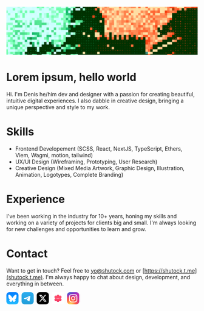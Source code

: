 ![cover](./images/cover.png)

# Lorem ipsum, hello world

Hi. I'm Denis he/him dev and designer with a passion for creating beautiful, intuitive digital experiences. I also dabble in creative design, bringing a unique perspective and style to my work.

# Skills

- Frontend Developement (SCSS, React, NextJS, TypeScript, Ethers, Viem, Wagmi, motion, tailwind)
- UX/UI Design (Wireframing, Prototyping, User Research)
- Creative Design (Mixed Media Artwork, Graphic Design, Illustration, Animation, Logotypes, Complete Branding)

# Experience

I've been working in the industry for 10+ years, honing my skills and working on a variety of projects for clients big and small. I'm always looking for new challenges and opportunities to learn and grow.

# Contact

Want to get in touch? Feel free to [yo@shutock.com](mailto:yo@shutock.com) or [https://shutock.t.me](shutock.t.me). I'm always happy to chat about design, development, and everything in between.

<div style="display: flex; gap: 8px">
  <a href="https://bsky.app/profile/shutock.com">
    <img width=32 src="./images/bluesky.svg">
  </a>
  <a href="https://t.me/shutock">
    <img width=32 src="./images/telegram.svg">
  </a>
  <a href="https://x.com/eeftp">
    <img width=32 src="./images/x.svg">
  </a>
  <a href="https://hey.xyz/u/shutock">
    <img width=32 src="./images/hey.svg">
  </a>
  <a href="https://instagram.com/shutock">
    <img width=32 src="./images/instagram.svg">
  </a>
</div>

